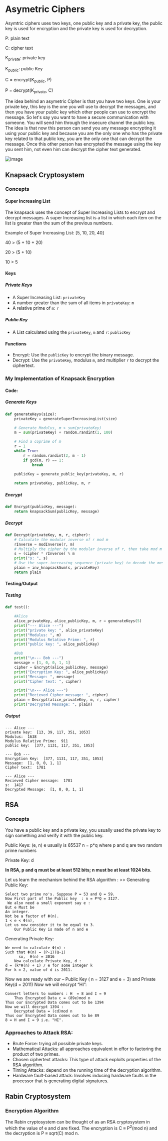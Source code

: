# Asymetric Ciphers

Asymtric ciphers uses two keys, one public key and a private key, the public key is used for encryption and the private key is used for decryption.

P: plain text

C: cipher text

K<sub>private</sub>: private key

K<sub>public</sub>: public Key
</small>

C = encrypt(K<sub>public</sub>, P)

P = decrypt(K<sub>private</sub>, C)


The idea behind an asymetric Cipher is that you have two keys. One is your private key, this key is the one you will use to decrypt the messages, and then you have your public key which other people can use to encrypt the message.
So let's say you want to have a secure communication with someone. You will send him through the insecure channel the public key. The idea is that now this person can send you 
any message encrypting it using your public key and because you are the only one who has the private key related to that public key, you are the only one that can decrypt the message.
Once this other person has encrypted the message using the key you sent him, not even him can decrypt the cipher text generated.


![image](https://github.com/PauloWgDev/NTUST-UPTP---Study-Notes/assets/133529935/b6353e9e-0ed9-41ae-8b5c-b4139948fd55)


## Knapsack Cryptosystem

### Concepts

#### Super Increasing List 

The knapsack uses the concept of Super Increasing Lists to encrypt and decrypt messages.
A super Increasing list is a list in which each item on the list is greater than the sum of the previous numbers.

Example of Super Increasing List: [5, 10, 20, 40]

40 > (5 + 10 + 20)

20 > (5 + 10)

10 > 5

#### Keys

##### Private Keys

- A Super Increasing List: `privateKey`
- A number greater than the sum of all items in `privateKey`: `m`
- A relative prime of `m`: `r`

##### Public Key

- A List calculated using the `privateKey`, `m` and `r`: `publicKey`

#### Functions

- Encrypt: Use the `publicKey` to encrypt the binary message.
- Decrypt: Use the `privateKey`, modulus `m`, and multiplier `r` to decrypt the ciphertext.


### My Implementation of Knapsack Encryption

#### Code:

##### Generate Keys

```python
def generateKeys(size):
    privateKey = generateSuperIncreasingList(size)

    # Generate Modulus, m > sum(privateKey)
    m = sum(privateKey) + random.randint(1, 100)

    # Find a coprime of m 
    r = 1
    while True:
        r = random.randint(2, m - 1)
        if gcd(m, r) == 1:
            break

    publicKey = generate_public_key(privateKey, m, r)
    
    return privateKey, publicKey, m, r
```

##### Encrypt 

```python
def Encrypt(publicKey, message):
    return knapsackSum(publicKey, message)
```

##### Decrypt

```python
def Decrypt(privateKey, m, r, cipher):
    # Calculate the modular inverse of r mod m
    rInverse = modInverse(r, m)
    # Multiply the cipher by the modular inverse of r, then take mod m
    s = (cipher * rInverse) % m
    print("s: ", s)
    # Use the super-increasing sequence (private key) to decode the message
    plain = inv_knapsackSum(s, privateKey)
    return plain
``` 

#### Testing/Output

##### Testing 

```python
def test():

    #Alice
    alice_privateKey, alice_publicKey, m, r = generateKeys(5)
    print("--- Alice ---") 
    print("private key: ", alice_privateKey) 
    print("Modulus: ", m) 
    print("Modulus Relative Prime: ", r)
    print("public key: ", alice_publicKey)  

    #Bob
    print("\n--- Bob ---") 
    message = [1, 0, 0, 1, 1]
    cipher = Encrypt(alice_publicKey, message)
    print("Encryption Key: ", alice_publicKey)
    print("Message: ", message)
    print("Cipher text: ", cipher)

    print("\n--- Alice ---")
    print("Recieved Cipher message: ", cipher)
    plain = Decrypt(alice_privateKey, m, r, cipher)
    print("Decrypted Message: ", plain)
```

##### Output

```
--- Alice ---
private key:  [13, 39, 117, 351, 1053]
Modulus:  1638
Modulus Relative Prime:  911
public key:  [377, 1131, 117, 351, 1053]

--- Bob ---
Encryption Key:  [377, 1131, 117, 351, 1053]
Message:  [1, 0, 0, 1, 1]
Cipher text:  1781

--- Alice ---
Recieved Cipher message:  1781
s:  1417
Decrypted Message:  [1, 0, 0, 1, 1]

```



## RSA

### Concepts

You have a public key and a private key, you usually used the private key to sign something and verify it with the public key.

Public Keys: (e, n)
    e usually is 65537
    n = p*q where p and q are two random prime numbers

Private Key: d 


**In RSA, p and q must be at least 512 bits; n must be at least 1024 bits.**

Let us learn the mechanism behind the RSA algorithm : >> Generating Public Key: 

```
Select two prime no's. Suppose P = 53 and Q = 59.
Now First part of the Public key  : n = P*Q = 3127.
 We also need a small exponent say e : 
But e Must be 
An integer.
Not be a factor of Φ(n). 
1 < e < Φ(n), 
Let us now consider it to be equal to 3.
    Our Public Key is made of n and e
```
Generating Private Key: 
```
We need to calculate Φ(n) :
Such that Φ(n) = (P-1)(Q-1)     
      so,  Φ(n) = 3016
    Now calculate Private Key, d : 
d = (k*Φ(n) + 1) / e for some integer k
For k = 2, value of d is 2011.
```

Now we are ready with our – Public Key ( n = 3127 and e = 3) and Private Key(d = 2011) Now we will encrypt “HI”:
```
Convert letters to numbers : H  = 8 and I = 9
    Thus Encrypted Data c = (89e)mod n 
Thus our Encrypted Data comes out to be 1394
Now we will decrypt 1394 : 
    Decrypted Data = (cd)mod n
Thus our Encrypted Data comes out to be 89
8 = H and I = 9 i.e. "HI".

```

### Approaches to Attack RSA:

- Brute Force: trying all possible private keys.
- Mathematical Attacks: all approaches equivalent in effor to factoring the product of two primes.
- Chosen ciphertext attacks: This type of attack exploits properties of the RSA algorithm.
- Timing Attacks: depend on the running time of the decryption algorithm.
- Hardware fault-based attack: Involves inducing hardware faults in the processor that is generating digital signatures.


## Rabin Cryptosystem

### Encryption Algorithm

The Rabin cryptosystem can be thought of as an RSA cryptosystem in which the value of e and d are fixed. 
The encryption is C ≡ P<sup>2</sup>(mod n)
and the
decryption is P ≡ sqrt(C) mod n.


